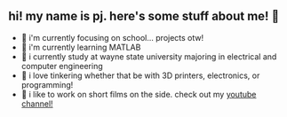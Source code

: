 ## hi! my name is pj. here's some stuff about me! 👋
- 🔭 i'm currently focusing on school... projects otw!
- 🌱 i'm currently learning MATLAB
- 🏫 i currently study at wayne state university majoring in electrical and computer engineering
- 🔨 i love tinkering whether that be with 3D printers, electronics, or programming!
- 🎥 i like to work on short films on the side. check out my <a target="_blank" href="https://www.youtube.com/channel/UC2hlN8nkIE6jQl7qLvJFRNA">youtube channel!</a>
